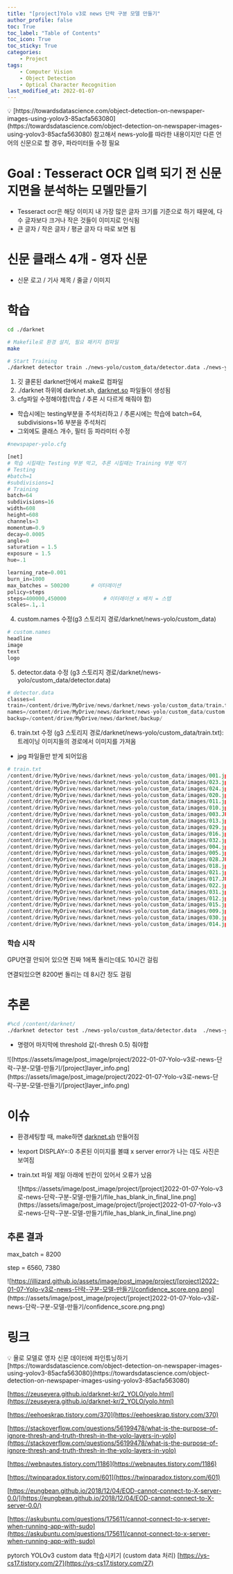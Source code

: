 ```yaml
---
title: "[project]Yolo v3로 news 단락 구분 모델 만들기"
author_profile: false
toc: True	
toc_label: "Table of Contents"
toc_icon: True
toc_sticky:	True
categories: 
    - Project
tags: 
    - Computer Vision
    - Object Detection
    - Optical Character Recognition
last_modified_at: 2022-01-07
---
```


<aside>
💡 [https://towardsdatascience.com/object-detection-on-newspaper-images-using-yolov3-85acfa563080](https://towardsdatascience.com/object-detection-on-newspaper-images-using-yolov3-85acfa563080) 참고해서 news-yolo를 따라한 내용이지만 다른 언어의 신문으로 할 경우, 파라미터들 수정 필요

</aside>

# Goal : Tesseract OCR 입력 되기 전 신문 지면을 분석하는 모델만들기

- Tesseract ocr은 해당 이미지 내 가장 많은 글자 크기를 기준으로 하기 때문에, 다수 글자보다 크거나 작은 것들이 이미지로 인식됨
- 큰 글자 / 작은 글자 / 평균 글자 다 따로 보면 됨

# 신문 클래스 4개 - 영자 신문

- 신문 로고 / 기사 제목 / 줄글 / 이미지

# 학습

```bash
cd ./darknet

# Makefile로 환경 설치, 필요 패키지 컴파일 
make

# Start Training 
./darknet detector train ./news-yolo/custom_data/detector.data ./news-yolo/custom_data/newspaper-yolo.cfg
```

1. 깃 클론된 darknet안에서 make로 컴파일
2. ./darknet 하위에 darknet.sh, [darknet.so](http://darknet.so) 파일들이 생성됨 
3. cfg파일 수정해야함(학습 / 추론 시 다르게 해줘야 함)
- 학습시에는 testing부분을 주석처리하고 / 추론시에는 학습에 batch=64, subdivisions=16 부분을 주석처리
- 그외에도 클래스 개수, 필터 등 파라미터 수정

```python
#newspaper-yolo.cfg

[net]
# 학습 시킬때는 Testing 부분 막고, 추론 시킬때는 Training 부분 막기 
# Testing
#batch=1
#subdivisions=1
# Training
batch=64
subdivisions=16
width=608
height=608
channels=3
momentum=0.9
decay=0.0005
angle=0
saturation = 1.5
exposure = 1.5
hue=.1

learning_rate=0.001
burn_in=1000
max_batches = 500200       # 이터레이션
policy=steps
steps=400000,450000            # 이터레이션 x 배치 = 스텝
scales=.1,.1
```

4. custom.names 수정(g3 스토리지 경로/darknet/news-yolo/custom_data)

```python
# custom.names
headline
image
text
logo
```

5. detector.data 수정 (g3 스토리지 경로/darknet/news-yolo/custom_data/detector.data)

```python
# detector.data
classes=4
train=/content/drive/MyDrive/news/darknet/news-yolo/custom_data/train.txt
names=/content/drive/MyDrive/news/darknet/news-yolo/custom_data/custom.names
backup=/content/drive/MyDrive/news/darknet/backup/
```

6. train.txt 수정 (g3 스토리지 경로/darknet/news-yolo/custom_data/train.txt): 트레이닝 이미지들의 경로에서 이미지를 가져옴

- jpg 파일들만 받게 되어있음

```python
# train.txt
/content/drive/MyDrive/news/darknet/news-yolo/custom_data/images/001.jpg
/content/drive/MyDrive/news/darknet/news-yolo/custom_data/images/023.jpg
/content/drive/MyDrive/news/darknet/news-yolo/custom_data/images/024.jpg
/content/drive/MyDrive/news/darknet/news-yolo/custom_data/images/020.jpg
/content/drive/MyDrive/news/darknet/news-yolo/custom_data/images/011.jpg
/content/drive/MyDrive/news/darknet/news-yolo/custom_data/images/010.jpg
/content/drive/MyDrive/news/darknet/news-yolo/custom_data/images/003.JPG
/content/drive/MyDrive/news/darknet/news-yolo/custom_data/images/013.jpg
/content/drive/MyDrive/news/darknet/news-yolo/custom_data/images/029.jpg
/content/drive/MyDrive/news/darknet/news-yolo/custom_data/images/016.jpg
/content/drive/MyDrive/news/darknet/news-yolo/custom_data/images/032.jpg
/content/drive/MyDrive/news/darknet/news-yolo/custom_data/images/004.jpg
/content/drive/MyDrive/news/darknet/news-yolo/custom_data/images/005.jpg
/content/drive/MyDrive/news/darknet/news-yolo/custom_data/images/028.JPG
/content/drive/MyDrive/news/darknet/news-yolo/custom_data/images/018.jpg
/content/drive/MyDrive/news/darknet/news-yolo/custom_data/images/021.jpg
/content/drive/MyDrive/news/darknet/news-yolo/custom_data/images/017.JPG
/content/drive/MyDrive/news/darknet/news-yolo/custom_data/images/022.jpg
/content/drive/MyDrive/news/darknet/news-yolo/custom_data/images/031.jpg
/content/drive/MyDrive/news/darknet/news-yolo/custom_data/images/012.jpg
/content/drive/MyDrive/news/darknet/news-yolo/custom_data/images/015.jpg
/content/drive/MyDrive/news/darknet/news-yolo/custom_data/images/009.jpg
/content/drive/MyDrive/news/darknet/news-yolo/custom_data/images/030.jpg
/content/drive/MyDrive/news/darknet/news-yolo/custom_data/images/014.jpg
```

### 학습 시작

GPU연결 안되어 있으면 진짜 1에폭 돌리는데도 10시간 걸림

연결되있으면 8200번 돌리는 데 8시간 정도 걸림

# 추론

```bash
#%cd /content/darknet/
./darknet detector test ./news-yolo/custom_data/detector.data  ./news-yolo/custom_data/newspaper-yolo.cfg ./backup/newspaper-yolo_800.weights ./data/rodong.jpg -thresh 0.5
```

- 명령어 마지막에 threshold 값(-thresh 0.5) 줘야함

![(https://assets/image/post_image/project/2022-01-07-Yolo-v3로-news-단락-구분-모델-만들기/[project]layer_info.png]
(https://assets/image/post_image/project/2022-01-07-Yolo-v3로-news-단락-구분-모델-만들기/[project]layer_info.png)

# 이슈

- 환경세팅할 때, make하면 [darknet.sh](http://darknet.sh) 만들어짐
- !export DISPLAY=:0 
추론된 이미지를 볼떄 x server error가 나는 데도 사진은 보여짐
- train.txt 파일 제일 아래에 빈칸이 있어서 오류가 났음
    
    ![https://assets/image/post_image/project/[project]2022-01-07-Yolo-v3로-news-단락-구분-모델-만들기/file_has_blank_in_final_line.png]
    (https://assets/image/post_image/project/[project]2022-01-07-Yolo-v3로-news-단락-구분-모델-만들기/file_has_blank_in_final_line.png)
    

## 추론 결과

max_batch = 8200

step = 6560, 7380

![https://illizard.github.io/assets/image/post_image/project/[project]2022-01-07-Yolo-v3로-news-단락-구분-모델-만들기/confidence_score.png.png]
(https://assets/image/post_image/project/[project]2022-01-07-Yolo-v3로-news-단락-구분-모델-만들기/confidence_score.png.png)

# 링크

<aside>
💡 욜로 모델로 영자 신문 데이터에 파인튜닝하기 [https://towardsdatascience.com/object-detection-on-newspaper-images-using-yolov3-85acfa563080](https://towardsdatascience.com/object-detection-on-newspaper-images-using-yolov3-85acfa563080)

</aside>

[https://zeuseyera.github.io/darknet-kr/2_YOLO/yolo.html](https://zeuseyera.github.io/darknet-kr/2_YOLO/yolo.html)

[https://eehoeskrap.tistory.com/370](https://eehoeskrap.tistory.com/370)

[https://stackoverflow.com/questions/56199478/what-is-the-purpose-of-ignore-thresh-and-truth-thresh-in-the-yolo-layers-in-yolo](https://stackoverflow.com/questions/56199478/what-is-the-purpose-of-ignore-thresh-and-truth-thresh-in-the-yolo-layers-in-yolo)

[https://webnautes.tistory.com/1186](https://webnautes.tistory.com/1186)

[https://twinparadox.tistory.com/601](https://twinparadox.tistory.com/601)

[https://eungbean.github.io/2018/12/04/EOD-cannot-connect-to-X-server-0.0/](https://eungbean.github.io/2018/12/04/EOD-cannot-connect-to-X-server-0.0/)

[https://askubuntu.com/questions/175611/cannot-connect-to-x-server-when-running-app-with-sudo](https://askubuntu.com/questions/175611/cannot-connect-to-x-server-when-running-app-with-sudo)

pytorch YOLOv3 custom data 학습시키기 (custom data 처리) [https://ys-cs17.tistory.com/27](https://ys-cs17.tistory.com/27)
